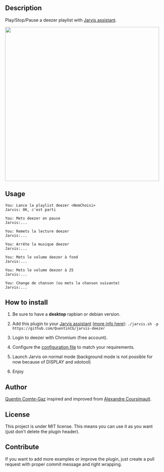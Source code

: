 ## Description
Play/Stop/Pause a deezer playlist with <a target="_blank" href="http://domotiquefacile.fr/jarvis/">Jarvis assistant</a>.


<img src="https://raw.githubusercontent.com/QuentinCG/jarvis-deezer/master/presentation.png" width="500">


## Usage
```
You: Lance la playlist deezer <NomChoisi>
Jarvis: OK, c'est parti

You: Mets deezer en pause
Jarvis:...

You: Remets la lecture deezer
Jarvis:...

You: Arrête la musique deezer
Jarvis:...

You: Mets le volume deezer à fond
Jarvis:...

You: Mets le volume deezer à 25
Jarvis:...

You: Change de chanson (ou mets la chanson suivante)
Jarvis:...
```


## How to install

1) Be sure to have a <b>desktop</b> rapbian or debian version.

2) Add this plugin to your <a target="_blank" href="http://domotiquefacile.fr/jarvis/">Jarvis assistant</a> (<a target="_blank" href="http://domotiquefacile.fr/jarvis/content/plugins">more info here</a>): ```./jarvis.sh -p https://github.com/QuentinCG/jarvis-deezer```

3) Login to deezer with Chromium (free account).

4) Configure the <a target="_blank" href="https://github.com/QuentinCG/jarvis-deezer/blob/master/config.sh">configuration file</a> to match your requirements.

5) Launch Jarvis on normal mode (background mode is not possible for now because of DISPLAY and xdotool)

6) Enjoy


## Author
[Quentin Comte-Gaz](http://quentin.comte-gaz.com/) inspired and improved from [Alexandre Coursimault](https://github.com/AlexCoursi/jarvis-deezer).


## License

This project is under MIT license. This means you can use it as you want (just don't delete the plugin header).


## Contribute

If you want to add more examples or improve the plugin, just create a pull request with proper commit message and right wrapping.
